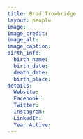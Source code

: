 ```yaml
---
title: Brad Trowbridge
layout: people
image: 
image_credit: 
image_alt: 
image_caption: 
birth_info:
  birth_name:
  birth_date: 
  death_date: 
  birth_place: 
details:
  Website: 
  Facebook:
  Twitter: 
  Instagram: 
  LinkedIn: 
  Year Active: 
---
```


